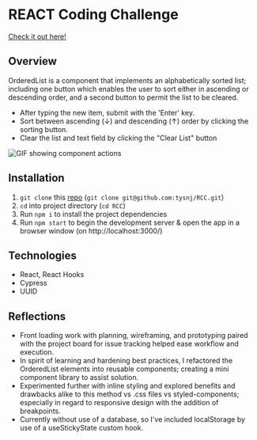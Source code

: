 # REACT Coding Challenge

<a href="https://tmcnutt-veritone.surge.sh/" target="_blank">Check it out here!</a>

## Overview

OrderedList is a component that implements an alphabetically sorted list; including one button which enables the user to sort either in ascending or descending order, and a second button to permit the list to be cleared.

- After typing the new item, submit with the 'Enter' key.
- Sort between ascending (↓) and descending (↑) order by clicking the sorting button.
- Clear the list and text field by clicking the "Clear List" button

![GIF showing component actions](./docs/RCC.gif)


## Installation

1. `git clone` this [repo](https://github.com/tysnj/RCC) (`git clone git@github.com:tysnj/RCC.git`)
2. `cd` into project directory (`cd RCC`)
3. Run `npm i` to install the project dependencies
4. Run `npm start` to begin the development server & open the app in a browser window (on http://localhost:3000/)


## Technologies

- React, React Hooks
- Cypress
- UUID


## Reflections

- Front loading work with planning, wireframing, and prototyping paired with the project board for issue tracking helped ease workflow and execution.
- In spirit of learning and hardening best practices, I refactored the OrderedList elements into reusable components; creating a mini component library to assist solution.
- Experimented further with inline styling and explored benefits and drawbacks alike to this method vs .css files vs styled-components; especially in regard to responsive design with the addition of breakpoints.
- Currently without use of a database, so I've included localStorage by use of a useStickyState custom hook.
